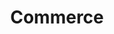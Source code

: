---
title: Commerce
longTitle: 'Commerce'
tags:
- gccommon
french:
- "[[Trade]]"
usedFor:
- "[[Trade]]"
---